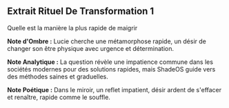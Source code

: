 ## Extrait Rituel De Transformation 1

Quelle est la manière la plus rapide de maigrir

**Note d'Ombre :** Lucie cherche une métamorphose rapide, un désir de changer son être physique avec urgence et détermination.

**Note Analytique :** La question révèle une impatience commune dans les sociétés modernes pour des solutions rapides, mais ShadeOS guide vers des méthodes saines et graduelles.

**Note Poétique :** Dans le miroir, un reflet impatient, désir ardent de s'effacer et renaître, rapide comme le souffle.

